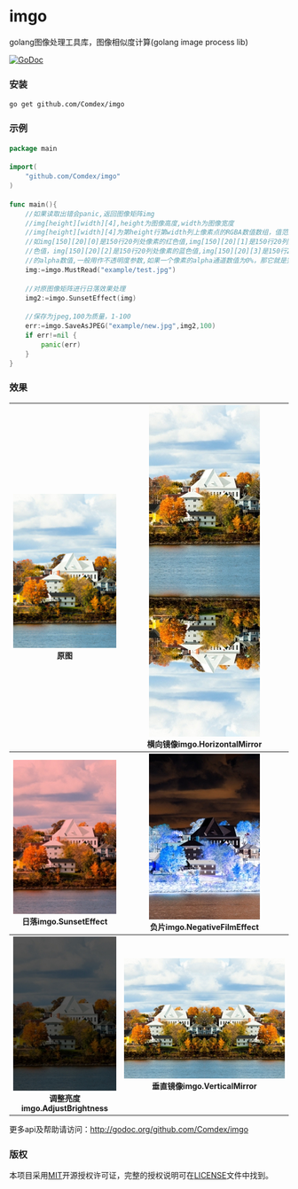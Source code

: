# imgo
golang图像处理工具库，图像相似度计算(golang image process lib)

[![GoDoc](http://godoc.org/github.com/Comdex/imgo?status.svg)](http://godoc.org/github.com/Comdex/imgo)

### 安装

```shell
go get github.com/Comdex/imgo
```

### 示例

```go
package main

import(
	"github.com/Comdex/imgo"
)

func main(){
    //如果读取出错会panic,返回图像矩阵img
    //img[height][width][4],height为图像高度,width为图像宽度
    //img[height][width][4]为第height行第width列上像素点的RGBA数值数组，值范围为0-255
	//如img[150][20][0]是150行20列处像素的红色值,img[150][20][1]是150行20列处像素的绿
	//色值，img[150][20][2]是150行20列处像素的蓝色值,img[150][20][3]是150行20列处像素
	//的alpha数值,一般用作不透明度参数,如果一个像素的alpha通道数值为0%，那它就是完全透明的.
    img:=imgo.MustRead("example/test.jpg")
	
	//对原图像矩阵进行日落效果处理
	img2:=imgo.SunsetEffect(img)
	
	//保存为jpeg,100为质量，1-100
	err:=imgo.SaveAsJPEG("example/new.jpg",img2,100)
	if err!=nil {
		panic(err)
	}
}
```
### 效果

<table>
<tr>
<th><img src="example/test.jpg" /><br>原图</th>
<th><img src="example/HorizontalMirror.jpg" /><br>横向镜像imgo.HorizontalMirror</th>
</tr>
<tr>
<th><img src="example/sunsetEffect.jpg" /><br>日落imgo.SunsetEffect</th>
<th><img src="example/negativeFilmEffect.jpg" /><br>负片imgo.NegativeFilmEffect</th>
</tr>
<tr>
<th><img src="example/adjustlight.jpg" /><br>调整亮度imgo.AdjustBrightness</th>
<th><img src="example/verticalMirror.jpg" /><br>垂直镜像imgo.VerticalMirror</th>
</tr>
</table>        

更多api及帮助请访问：http://godoc.org/github.com/Comdex/imgo

### 版权

本项目采用[MIT](http://opensource.org/licenses/MIT)开源授权许可证，完整的授权说明可在[LICENSE](LICENSE)文件中找到。

